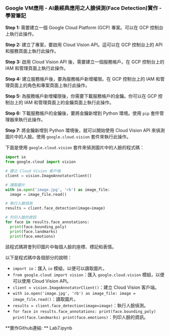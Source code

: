 ### **Google VM應用 - AI最經典應用之人臉偵測(Face Detection)實作** - 學習筆記

**Step 1:** 需要建立一個 Google Cloud Platform (GCP) 專案。可以在 GCP 控制台上執行此操作。

**Step 2:** 建立了專案，要啟用 Cloud Vision API。這可以在 GCP 控制台上的 API 和服務頁面上執行此操作。

**Step 3:** 啟用 Cloud Vision API 後，需要建立一個服務帳戶。在 GCP 控制台上的 IAM 和管理頁面上執行此操作。

**Step 4:** 建立服務帳戶後，要為服務帳戶新增權限。在 GCP 控制台上的 IAM 和管理頁面上的角色和專案頁面上執行此操作。

**Step 5:** 為服務帳戶新增權限後，你需要下載服務帳戶的金鑰。你可以在 GCP 控制台上的 IAM 和管理頁面上的金鑰頁面上執行此操作。

**Step 6:** 下載服務帳戶的金鑰後，要將金鑰新增到 Python 環境。使用 `pip` 套件管理器來執行此操作。

**Step 7:** 將金鑰新增到 Python 環境後，就可以開始使用 Cloud Vision API 來偵測圖片中的人臉。使用 `google.cloud.vision` 套件來執行此操作。

下面是使用 `google.cloud.vision` 套件來偵測圖片中的人臉的程式碼：

```python
import io
from google.cloud import vision

# 建立 Cloud Vision 客戶端
client = vision.ImageAnnotatorClient()

# 讀取圖片
with io.open('image.jpg', 'rb') as image_file:
  image = image_file.read()

# 執行人臉偵測
results = client.face_detection(image=image)

# 列印人臉的資訊
for face in results.face_annotations:
  print(face.bounding_poly)
  print(face.landmarks)
  print(face.emotions)
```

該程式碼將會列印圖片中每個人臉的座標、標記和表情。

以下是程式碼中各個部分的說明：

* `import io`：匯入 `io` 模組，以便可以讀取圖片。
* `from google.cloud import vision`：匯入 `google.cloud.vision` 模組，以便可以使用 Cloud Vision API。
* `client = vision.ImageAnnotatorClient()`：建立 Cloud Vision 客戶端。
* `with io.open('image.jpg', 'rb') as image_file: image = image_file.read()`：讀取圖片。
* `results = client.face_detection(image=image)`：執行人臉偵測。
* `for face in results.face_annotations: print(face.bounding_poly) print(face.landmarks) print(face.emotions)`：列印人臉的資訊。

**實作Github連結: ** Lab7.ipynb

